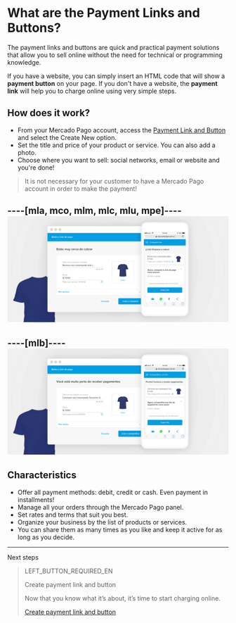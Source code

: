 # What are the Payment Links and Buttons?

The payment links and buttons are quick and practical payment solutions that allow you to sell online without the need for technical or programming knowledge.

If you have a website, you can simply insert an HTML code that will show a **payment button** on your page.
If you don't have a website, the **payment link** will help you to charge online using very simple steps.

## How does it work?
 - From your Mercado Pago account, access the [Payment Link and Button](https://www.mercadopago[FAKER][URL][DOMAIN]/tools/list) and select the Create New option.
 - Set the title and price of your product or service. You can also add a photo.
 - Choose where you want to sell: social networks, email or website and you're done!

> It is not necessary for your customer to have a Mercado Pago account in order to make the payment!

----[mla, mco, mlm, mlc, mlu, mpe]----
![Recibir pagos por redes sociales](/images/button/byl_crear_compartir.png)
------------
----[mlb]----
![Receber pagamentos por redes sociais](/images/button/byl_criar_compartilhar.png)
------------

## Characteristics
 - Offer all payment methods: debit, credit or cash. Even payment in installments!
 - Manage all your orders through the Mercado Pago panel.
 - Set rates and terms that suit you best.
 - Organize your business by the list of products or services.
 - You can share them as many times as you like and keep it active for as long as you decide.

---
Next steps
> LEFT_BUTTON_REQUIRED_EN
>
> Create payment link and button
>
> Now that you know what it’s about, it’s time to start charging online.
>
> [Create payment link and button](https://www.mercadopago[FAKER][URL][DOMAIN]/developers/en/guides/payments/button/create-button/)